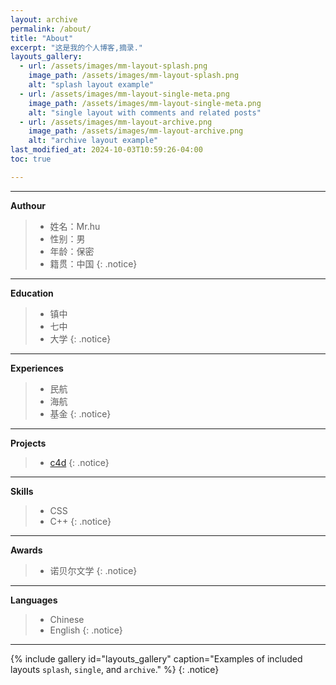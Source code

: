 ```yaml
---
layout: archive
permalink: /about/
title: "About"
excerpt: "这是我的个人博客,摘录."
layouts_gallery:
  - url: /assets/images/mm-layout-splash.png
    image_path: /assets/images/mm-layout-splash.png
    alt: "splash layout example"
  - url: /assets/images/mm-layout-single-meta.png
    image_path: /assets/images/mm-layout-single-meta.png
    alt: "single layout with comments and related posts"
  - url: /assets/images/mm-layout-archive.png
    image_path: /assets/images/mm-layout-archive.png
    alt: "archive layout example"
last_modified_at: 2024-10-03T10:59:26-04:00
toc: true

---
```


***

**Authour**

> - 姓名：Mr.hu
> - 性别：男
> - 年龄：保密
> - 籍贯：中国
{: .notice}

***

**Education**

> - 镇中
> - 七中
> - 大学
{: .notice}

***

**Experiences**

> - 民航
> - 海航
> - 基金
{: .notice}

***

**Projects**

> - [c4d](https://github.com/anyohu/image/blob/main/anyo.jpg)
{: .notice}

***

**Skills**

> - CSS
> - C++
{: .notice}

***

**Awards**

> - 诺贝尔文学
{: .notice}

***

**Languages**

> - Chinese
> - English
{: .notice}

***

{% include gallery id="layouts_gallery" caption="Examples of included layouts `splash`, `single`, and `archive`." %}
{: .notice}